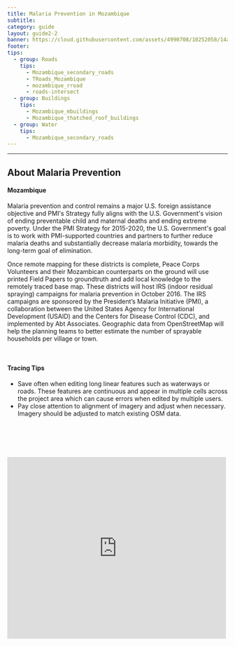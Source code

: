 ```yaml
---
title: Malaria Prevention in Mozambique
subtitle: 
category: guide
layout: guide2-2
banner: https://cloud.githubusercontent.com/assets/4990708/10252058/14aba47a-6903-11e5-895d-3938b7a82a23.png
footer: 
tips:
  - group: Roads
    tips:
      - Mozambique_secondary_roads
      - TRoads_Mozambique	
      - mozambique_rroad
      - roads-intersect
  - group: Buildings
    tips:
      - Mozambique_mbuildings
      - Mozambique_thatched_roof_buildings
  - group: Water
    tips:
      - Mozambique_secondary_roads
---
```


<div id="test" class="col-lg-5 col-sm-6">
<hr class="section-heading-spacer">
<div class="clearfix"></div>

<h2 class="section-heading">About Malaria Prevention</h2>

<h4> Mozambique </h4><p>Malaria prevention and control remains a major U.S. foreign assistance objective and PMI's Strategy fully aligns with the U.S. Government's vision of ending preventable child and maternal deaths and ending extreme poverty. Under the PMI Strategy for 2015-2020, the U.S. Government's goal is to work with PMI-supported countries and partners to further reduce malaria deaths and substantially decrease malaria morbidity, towards the long-term goal of elimination. 


<p>Once remote mapping for these districts is complete, Peace Corps Volunteers and their Mozambican counterparts on the ground will use printed Field Papers to groundtruth and add local knowledge to the remotely traced base map. These districts will host IRS (indoor residual spraying) campaigns for malaria prevention in October 2016. The IRS campaigns are sponsored by the President’s Malaria Initiative (PMI), a collaboration between the United States Agency for International Development (USAID) and the Centers for Disease Control (CDC), and implemented by Abt Associates. Geographic data from OpenStreetMap will help the planning teams to better estimate the number of sprayable households per village or town.
 </p><br>

<h4> Tracing Tips </h4>
<ul>
  <li> Save often when editing long linear features such as waterways or roads. These features are continuous and appear in multiple cells across the project area which can cause errors when edited by multiple users. </li>
  <li> Pay close attention to alignment of imagery and adjust when necessary. Imagery should be adjusted to match existing OSM data. </li>
 </ul>
</div>
<div class="col-lg-5 col-lg-offset-2 col-sm-6">
  <br><iframe style="margin-top:60px" src="http://www.openstreetmap.org/#map=10/-16.6599/35.5284" width="500" height="415" frameborder="0"></iframe>
</div>
